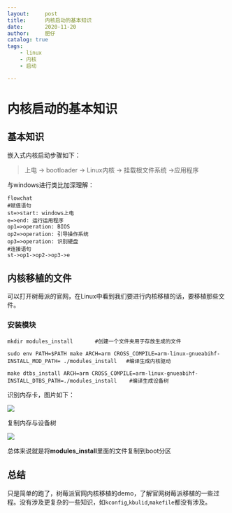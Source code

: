 ```yaml
---
layout:     post
title:      内核启动的基本知识
date:       2020-11-20
author:     肥仔
catalog: true
tags:
    - linux
    - 内核
    - 启动

--- 
```



# 内核启动的基本知识
## 基本知识
嵌入式内核启动步骤如下：
> 上电 -> bootloader -> Linux内核 -> 挂载根文件系统 ->应用程序

与windows进行类比加深理解：

```mermaid
flowchat
#赋值语句
st=>start: windows上电
e=>end: 运行运用程序
op1=>operation: BIOS
op2=>operation: 引导操作系统
op3=>operation: 识别硬盘
#连接语句
st->op1->op2->op3->e
```

## 内核移植的文件
可以打开树莓派的官网，在Linux中看到我们要进行内核移植的话，要移植那些文件。
### 安装模块
```
mkdir modules_install		#创建一个文件夹用于存放生成的文件

sudo env PATH=$PATH make ARCH=arm CROSS_COMPILE=arm-linux-gnueabihf- INSTALL_MOD_PATH= ./modules_install   #编译生成内核驱动

make dtbs_install ARCH=arm CROSS_COMPILE=arm-linux-gnueabihf- INSTALL_DTBS_PATH=./modules_install 	 #编译生成设备树
```
识别内存卡，图片如下：

<img src ="https://daniao2017.github.io/img/in_post/识别SD卡.png">


复制内存与设备树

<img src ="https://daniao2017.github.io/img/in_post/复制设备树.png">



总体来说就是将**modules_install**里面的文件复制到boot分区

## 总结
只是简单的跑了，树莓派官网内核移植的demo，了解官网树莓派移植的一些过程。没有涉及更复杂的一些知识，如`kconfig`,`kbulid`,`makefile`都没有涉及。